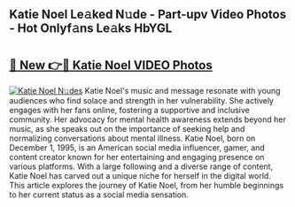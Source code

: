 ## Katie Noel Le𝚊ked N𝚞de - Part-upv Video Photos - Hot Onlyf𝚊ns Le𝚊ks HbYGL

# <h2><a href="http://ab13696.deff.icu/?id=Katie+Noel">🔗 New 👉🔴 Katie Noel VIDEO Photos</a></h2>

[![Katie Noel N𝚞des](https://i.imgur.com/rIISA9y.gif)](http://ab13696.deff.icu/?id=Katie+Noel)
Katie Noel's music and message resonate with young audiences who find solace and strength in her vulnerability. She actively engages with her fans online, fostering a supportive and inclusive community. Her advocacy for mental health awareness extends beyond her music, as she speaks out on the importance of seeking help and normalizing conversations about mental illness. Katie Noel, born on December 1, 1995, is an American social media influencer, gamer, and content creator known for her entertaining and engaging presence on various platforms. With a large following and a diverse range of content, Katie Noel has carved out a unique niche for herself in the digital world. This article explores the journey of Katie Noel, from her humble beginnings to her current status as a social media sensation.
